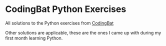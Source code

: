 # CodingBat Python Exercises

All solutions to the Python exercises from
[CodingBat](http://codingbat.com/python)

Other solutions are applicable, these are the ones I came up with during my first month learning Python.
